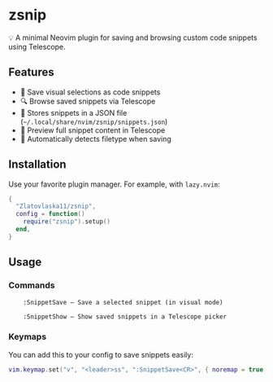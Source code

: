 # zsnip

💡 A minimal Neovim plugin for saving and browsing custom code snippets using Telescope.

## Features

- 📌 Save visual selections as code snippets
- 🔍 Browse saved snippets via Telescope
- 📂 Stores snippets in a JSON file (`~/.local/share/nvim/zsnip/snippets.json`)
- 🔎 Preview full snippet content in Telescope
- 🧠 Automatically detects filetype when saving

## Installation

Use your favorite plugin manager. For example, with `lazy.nvim`:

```lua
{
  "Zlatovlaska11/zsnip",
  config = function()
    require("zsnip").setup()
  end,
}
```
## Usage

### Commands
```
    :SnippetSave — Save a selected snippet (in visual mode)

    :SnippetShow — Show saved snippets in a Telescope picker

```
### Keymaps

You can add this to your config to save snippets easily:

```lua 
vim.keymap.set("v", "<leader>ss", ":SnippetSave<CR>", { noremap = true, silent = true })
```


